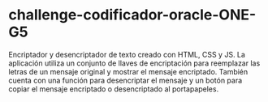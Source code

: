 # challenge-codificador-oracle-ONE-G5
Encriptador y desencriptador de texto creado con HTML, CSS y JS. La aplicación utiliza un conjunto de llaves de encriptación para reemplazar las letras de un mensaje original y mostrar el mensaje encriptado. También cuenta con una función para desencriptar el mensaje y un botón para copiar el mensaje encriptado o desencriptado al portapapeles.

